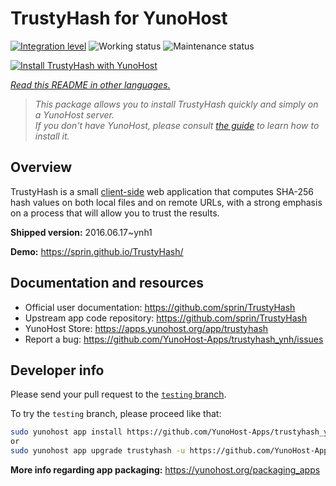 <!--
N.B.: This README was automatically generated by <https://github.com/YunoHost/apps/tree/master/tools/readme_generator>
It shall NOT be edited by hand.
-->

# TrustyHash for YunoHost

[![Integration level](https://dash.yunohost.org/integration/trustyhash.svg)](https://dash.yunohost.org/appci/app/trustyhash) ![Working status](https://ci-apps.yunohost.org/ci/badges/trustyhash.status.svg) ![Maintenance status](https://ci-apps.yunohost.org/ci/badges/trustyhash.maintain.svg)

[![Install TrustyHash with YunoHost](https://install-app.yunohost.org/install-with-yunohost.svg)](https://install-app.yunohost.org/?app=trustyhash)

*[Read this README in other languages.](./ALL_README.md)*

> *This package allows you to install TrustyHash quickly and simply on a YunoHost server.*  
> *If you don't have YunoHost, please consult [the guide](https://yunohost.org/install) to learn how to install it.*

## Overview

TrustyHash is a small [client-side](https://unhosted.org/) web application that
computes SHA-256 hash values on both local files and on remote URLs, with a
strong emphasis on a process that will allow you to trust the results.


**Shipped version:** 2016.06.17~ynh1

**Demo:** <https://sprin.github.io/TrustyHash/>
## Documentation and resources

- Official user documentation: <https://github.com/sprin/TrustyHash>
- Upstream app code repository: <https://github.com/sprin/TrustyHash>
- YunoHost Store: <https://apps.yunohost.org/app/trustyhash>
- Report a bug: <https://github.com/YunoHost-Apps/trustyhash_ynh/issues>

## Developer info

Please send your pull request to the [`testing` branch](https://github.com/YunoHost-Apps/trustyhash_ynh/tree/testing).

To try the `testing` branch, please proceed like that:

```bash
sudo yunohost app install https://github.com/YunoHost-Apps/trustyhash_ynh/tree/testing --debug
or
sudo yunohost app upgrade trustyhash -u https://github.com/YunoHost-Apps/trustyhash_ynh/tree/testing --debug
```

**More info regarding app packaging:** <https://yunohost.org/packaging_apps>
